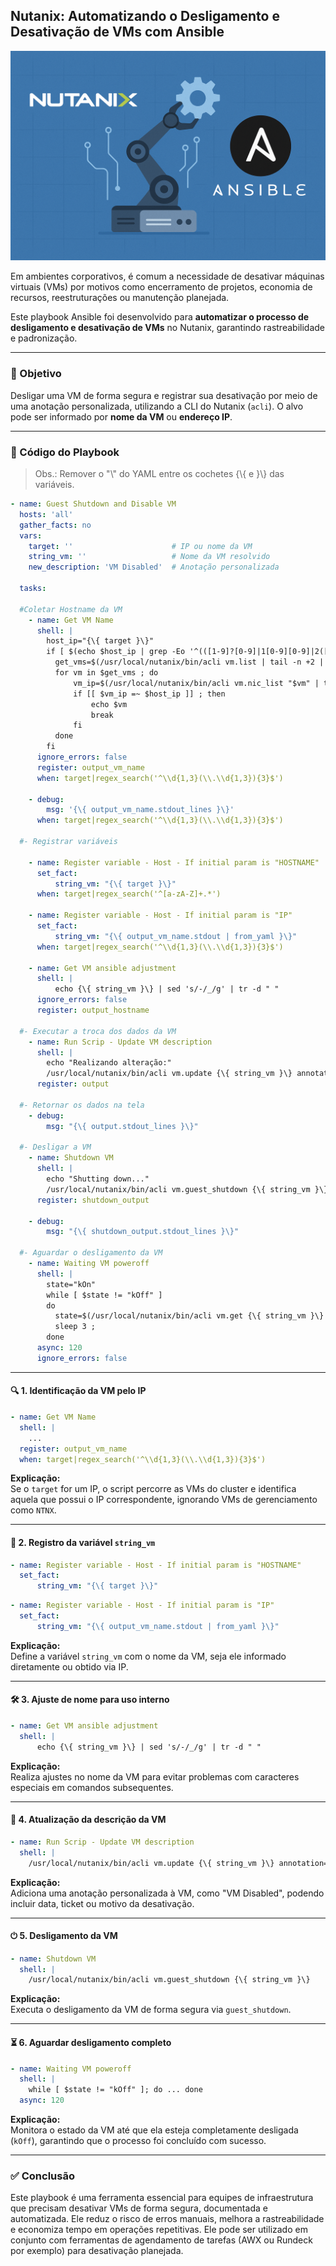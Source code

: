 ## Nutanix: Automatizando o Desligamento e Desativação de VMs com Ansible

![alt text](https://github.com/ph7ti/ph7ti.github.io/blob/main/_posts/imgs/Nutanix-Ansible.png?raw=true)

Em ambientes corporativos, é comum a necessidade de desativar máquinas virtuais (VMs) por motivos como encerramento de projetos, economia de recursos, reestruturações ou manutenção planejada.

Este playbook Ansible foi desenvolvido para **automatizar o processo de desligamento e desativação de VMs** no Nutanix, garantindo rastreabilidade e padronização.

***

### 🎯 Objetivo

Desligar uma VM de forma segura e registrar sua desativação por meio de uma anotação personalizada, utilizando a CLI do Nutanix (`acli`). O alvo pode ser informado por **nome da VM** ou **endereço IP**.

***

### 📜 Código do Playbook

> Obs.: Remover o "\\" do YAML entre os cochetes {\\{ e }\\} das variáveis.

```yaml
- name: Guest Shutdown and Disable VM
  hosts: 'all'
  gather_facts: no
  vars:
    target: ''                      # IP ou nome da VM
    string_vm: ''                   # Nome da VM resolvido
    new_description: 'VM Disabled'  # Anotação personalizada

  tasks:

  #Coletar Hostname da VM
    - name: Get VM Name
      shell: |
        host_ip="{\{ target }\}"
        if [ $(echo $host_ip | grep -Eo '^(([1-9]?[0-9]|1[0-9][0-9]|2([0-4][0-9]|5[0-5]))\.){3}([1-9]?[0-9]|1[0-9][0-9]|2([0-4][0-9]|5[0-5]))$') != 1 ] ; then
          get_vms=$(/usr/local/nutanix/bin/acli vm.list | tail -n +2 | awk -F ' ' '{print $1"\n"}' | grep -v 'NTNX\|ntnx' | sed 's/$/\n/g')
          for vm in $get_vms ; do
              vm_ip=$(/usr/local/nutanix/bin/acli vm.nic_list "$vm" | tail -n +2 | awk -F ' ' '{print $3}')
              if [[ $vm_ip =~ $host_ip ]] ; then
                  echo $vm
                  break
              fi
          done
        fi
      ignore_errors: false
      register: output_vm_name
      when: target|regex_search('^\\d{1,3}(\\.\\d{1,3}){3}$')

    - debug:
        msg: '{\{ output_vm_name.stdout_lines }\}'
      when: target|regex_search('^\\d{1,3}(\\.\\d{1,3}){3}$')

  #- Registrar variáveis

    - name: Register variable - Host - If initial param is "HOSTNAME"
      set_fact:
          string_vm: "{\{ target }\}"
      when: target|regex_search('^[a-zA-Z]+.*')

    - name: Register variable - Host - If initial param is "IP"
      set_fact:
          string_vm: "{\{ output_vm_name.stdout | from_yaml }\}"
      when: target|regex_search('^\\d{1,3}(\\.\\d{1,3}){3}$')

    - name: Get VM ansible adjustment
      shell: |
          echo {\{ string_vm }\} | sed 's/-/_/g' | tr -d " "
      ignore_errors: false
      register: output_hostname

  #- Executar a troca dos dados da VM
    - name: Run Scrip - Update VM description
      shell: |
        echo "Realizando alteração:"
        /usr/local/nutanix/bin/acli vm.update {\{ string_vm }\} annotation="{\{ new_description }\}"
      register: output

  #- Retornar os dados na tela
    - debug:
        msg: "{\{ output.stdout_lines }\}"

  #- Desligar a VM
    - name: Shutdown VM
      shell: |
        echo "Shutting down..."
        /usr/local/nutanix/bin/acli vm.guest_shutdown {\{ string_vm }\}
      register: shutdown_output
    
    - debug:
        msg: "{\{ shutdown_output.stdout_lines }\}"

  #- Aguardar o desligamento da VM
    - name: Waiting VM poweroff
      shell: |
        state="kOn"
        while [ $state != "kOff" ]
        do
          state=$(/usr/local/nutanix/bin/acli vm.get {\{ string_vm }\} | grep "state:" | awk -F '"' '{print $2}' | tr -d " " )
          sleep 3 ;
        done
      async: 120
      ignore_errors: false
```

***

#### 🔍 1. Identificação da VM pelo IP

```yaml
- name: Get VM Name
  shell: |
    ...
  register: output_vm_name
  when: target|regex_search('^\\d{1,3}(\\.\\d{1,3}){3}$')
```

**Explicação:**  
Se o `target` for um IP, o script percorre as VMs do cluster e identifica aquela que possui o IP correspondente, ignorando VMs de gerenciamento como `NTNX`.

***

#### 🧠 2. Registro da variável `string_vm`

```yaml
- name: Register variable - Host - If initial param is "HOSTNAME"
  set_fact:
      string_vm: "{\{ target }\}"
```

```yaml
- name: Register variable - Host - If initial param is "IP"
  set_fact:
      string_vm: "{\{ output_vm_name.stdout | from_yaml }\}"
```

**Explicação:**  
Define a variável `string_vm` com o nome da VM, seja ele informado diretamente ou obtido via IP.

***

#### 🛠️ 3. Ajuste de nome para uso interno

```yaml
- name: Get VM ansible adjustment
  shell: |
      echo {\{ string_vm }\} | sed 's/-/_/g' | tr -d " "
```

**Explicação:**  
Realiza ajustes no nome da VM para evitar problemas com caracteres especiais em comandos subsequentes.

***

#### 📝 4. Atualização da descrição da VM

```yaml
- name: Run Scrip - Update VM description
  shell: |
    /usr/local/nutanix/bin/acli vm.update {\{ string_vm }\} annotation="{\{ new_description }\}"
```

**Explicação:**  
Adiciona uma anotação personalizada à VM, como "VM Disabled", podendo incluir data, ticket ou motivo da desativação.

***

#### ⏻ 5. Desligamento da VM

```yaml
- name: Shutdown VM
  shell: |
    /usr/local/nutanix/bin/acli vm.guest_shutdown {\{ string_vm }\}
```

**Explicação:**  
Executa o desligamento da VM de forma segura via `guest_shutdown`.

***

#### ⏳ 6. Aguardar desligamento completo

```yaml
- name: Waiting VM poweroff
  shell: |
    while [ $state != "kOff" ]; do ... done
  async: 120
```

**Explicação:**  
Monitora o estado da VM até que ela esteja completamente desligada (`kOff`), garantindo que o processo foi concluído com sucesso.

***

### ✅ Conclusão

Este playbook é uma ferramenta essencial para equipes de infraestrutura que precisam desativar VMs de forma segura, documentada e automatizada. Ele reduz o risco de erros manuais, melhora a rastreabilidade e economiza tempo em operações repetitivas. Ele pode ser utilizado em conjunto com ferramentas de agendamento de tarefas (AWX ou Rundeck por exemplo) para desativação planejada.